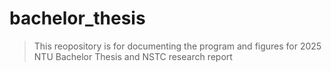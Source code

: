# bachelor_thesis
> This reopository is for documenting the program and figures
> for 2025 NTU Bachelor Thesis and NSTC research report